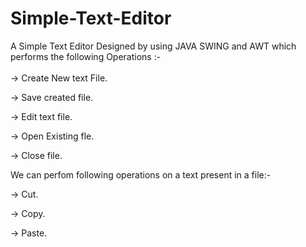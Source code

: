 # Simple-Text-Editor
 A Simple Text Editor Designed by using JAVA SWING and AWT which performs the following Operations :- 
 \
 \
-> Create New text File.

-> Save created file.

-> Edit text file.

-> Open Existing fle.

-> Close file.
 
 We can perfom following operations on a text present in a file:- 

-> Cut.

-> Copy.

-> Paste.
